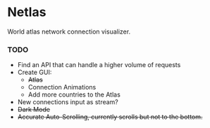 # Netlas
World atlas network connection visualizer. 

### TODO
   * Find an API that can handle a higher volume of requests
   * Create GUI:
      * ~~Atlas~~
      * Connection Animations
      * Add more countries to the Atlas
   * New connections input as stream?
   * ~~Dark Mode~~
   * ~~Accurate Auto-Scrolling, currently scrolls but not to the bottom.~~
   
